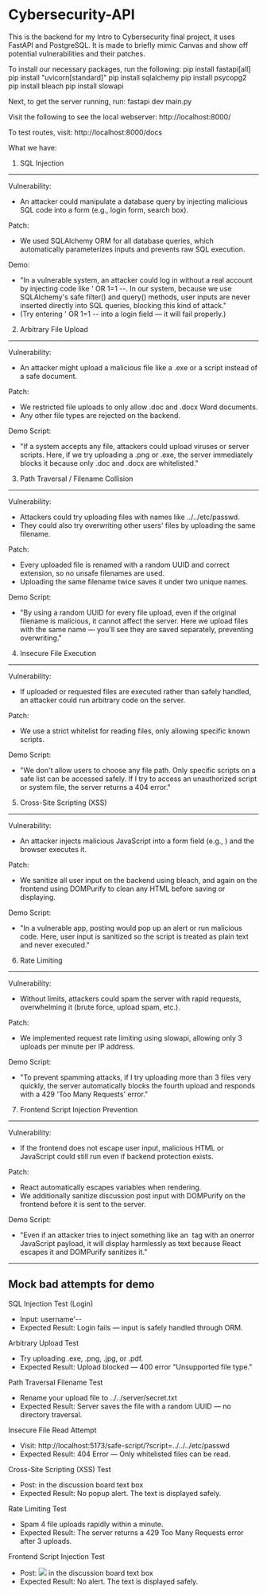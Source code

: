# Cybersecurity-API

This is the backend for my Intro to Cybersecurity final project, it uses FastAPI and PostgreSQL. It is made to briefly mimic Canvas and show off potential vulnerabilities and their patches.

To install our necessary packages, run the following:
pip install fastapi[all]
pip install "uvicorn[standard]"
pip install sqlalchemy
pip install psycopg2
pip install bleach
pip install slowapi

Next, to get the server running, run:
fastapi dev main.py

Visit the following to see the local webserver:
http://localhost:8000/

To test routes, visit:
http://localhost:8000/docs

What we have:

1. SQL Injection

---

Vulnerability:

- An attacker could manipulate a database query by injecting malicious SQL code into a form (e.g., login form, search box).

Patch:

- We used SQLAlchemy ORM for all database queries, which automatically parameterizes inputs and prevents raw SQL execution.

Demo:

- "In a vulnerable system, an attacker could log in without a real account by injecting code like ' OR 1=1 --.
  In our system, because we use SQLAlchemy's safe filter() and query() methods, user inputs are never inserted directly into SQL queries, blocking this kind of attack."
- (Try entering ' OR 1=1 -- into a login field — it will fail properly.)

2. Arbitrary File Upload

---

Vulnerability:

- An attacker might upload a malicious file like a .exe or a script instead of a safe document.

Patch:

- We restricted file uploads to only allow .doc and .docx Word documents.
- Any other file types are rejected on the backend.

Demo Script:

- "If a system accepts any file, attackers could upload viruses or server scripts.
  Here, if we try uploading a .png or .exe, the server immediately blocks it because only .doc and .docx are whitelisted."

3. Path Traversal / Filename Collision

---

Vulnerability:

- Attackers could try uploading files with names like ../../etc/passwd.
- They could also try overwriting other users' files by uploading the same filename.

Patch:

- Every uploaded file is renamed with a random UUID and correct extension, so no unsafe filenames are used.
- Uploading the same filename twice saves it under two unique names.

Demo Script:

- "By using a random UUID for every file upload, even if the original filename is malicious, it cannot affect the server.
  Here we upload files with the same name — you'll see they are saved separately, preventing overwriting."

4. Insecure File Execution

---

Vulnerability:

- If uploaded or requested files are executed rather than safely handled, an attacker could run arbitrary code on the server.

Patch:

- We use a strict whitelist for reading files, only allowing specific known scripts.

Demo Script:

- "We don't allow users to choose any file path. Only specific scripts on a safe list can be accessed safely.
  If I try to access an unauthorized script or system file, the server returns a 404 error."

5. Cross-Site Scripting (XSS)

---

Vulnerability:

- An attacker injects malicious JavaScript into a form field (e.g., <script>alert('XSS')</script>) and the browser executes it.

Patch:

- We sanitize all user input on the backend using bleach, and again on the frontend using DOMPurify to clean any HTML before saving or displaying.

Demo Script:

- "In a vulnerable app, posting <script>alert('XSS')</script> would pop up an alert or run malicious code.
  Here, user input is sanitized so the script is treated as plain text and never executed."

6. Rate Limiting

---

Vulnerability:

- Without limits, attackers could spam the server with rapid requests, overwhelming it (brute force, upload spam, etc.).

Patch:

- We implemented request rate limiting using slowapi, allowing only 3 uploads per minute per IP address.

Demo Script:

- "To prevent spamming attacks, if I try uploading more than 3 files very quickly, the server automatically blocks the fourth upload and responds with a 429 'Too Many Requests' error."

7. Frontend Script Injection Prevention

---

Vulnerability:

- If the frontend does not escape user input, malicious HTML or JavaScript could still run even if backend protection exists.

Patch:

- React automatically escapes variables when rendering.
- We additionally sanitize discussion post input with DOMPurify on the frontend before it is sent to the server.

Demo Script:

- "Even if an attacker tries to inject something like an <img> tag with an onerror JavaScript payload, it will display harmlessly as text because React escapes it and DOMPurify sanitizes it."

---

## Mock bad attempts for demo

SQL Injection Test (Login)

- Input: username'--
- Expected Result: Login fails — input is safely handled through ORM.

Arbitrary Upload Test

- Try uploading .exe, .png, .jpg, or .pdf.
- Expected Result: Upload blocked — 400 error "Unsupported file type."

Path Traversal Filename Test

- Rename your upload file to ../../server/secret.txt
- Expected Result: Server saves the file with a random UUID — no directory traversal.

Insecure File Read Attempt

- Visit: http://localhost:5173/safe-script/?script=../../../etc/passwd
- Expected Result: 404 Error — Only whitelisted files can be read.

Cross-Site Scripting (XSS) Test

- Post: <script>alert('You got hacked!')</script> in the discussion board text box
- Expected Result: No popup alert. The text is displayed safely.

Rate Limiting Test

- Spam 4 file uploads rapidly within a minute.
- Expected Result: The server returns a 429 Too Many Requests error after 3 uploads.

Frontend Script Injection Test

- Post: <img src="x" onerror="alert('hacked')"/> in the discussion board text box
- Expected Result: No alert. The text is displayed safely.
